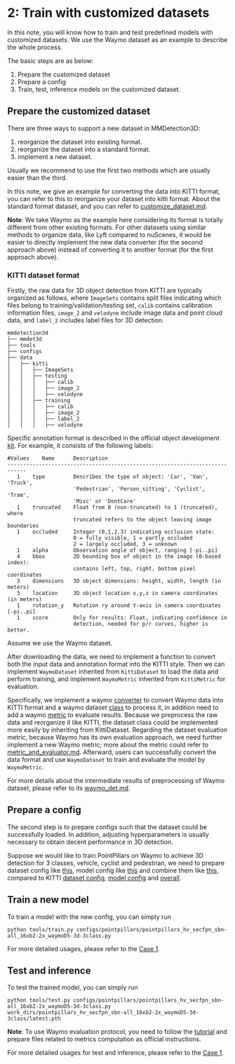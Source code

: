 # 2: Train with customized datasets

In this note, you will know how to train and test predefined models with customized datasets. We use the Waymo dataset as an example to describe the whole process.

The basic steps are as below:

1. Prepare the customized dataset
2. Prepare a config
3. Train, test, inference models on the customized dataset.

## Prepare the customized dataset

There are three ways to support a new dataset in MMDetection3D:

1. reorganize the dataset into existing format.
2. reorganize the dataset into a standard format.
3. implement a new dataset.

Usually we recommend to use the first two methods which are usually easier than the third.

In this note, we give an example for converting the data into KITTI format, you can refer to this to reorganize your dataset into kitti format. About the standard format dataset, and you can refer to [customize_dataset.md](https://github.com/open-mmlab/mmdetection3d/blob/dev-1.x/docs/en/advanced_guides/customize_dataset.md).

**Note**: We take Waymo as the example here considering its format is totally different from other existing formats. For other datasets using similar methods to organize data, like Lyft compared to nuScenes, it would be easier to directly implement the new data converter (for the second approach above) instead of converting it to another format (for the first approach above).

### KITTI dataset format

Firstly, the raw data for 3D object detection from KITTI are typically organized as follows, where `ImageSets` contains split files indicating which files belong to training/validation/testing set, `calib` contains calibration information files, `image_2` and `velodyne` include image data and point cloud data, and `label_2` includes label files for 3D detection.

```
mmdetection3d
├── mmdet3d
├── tools
├── configs
├── data
│   ├── kitti
│   │   ├── ImageSets
│   │   ├── testing
│   │   │   ├── calib
│   │   │   ├── image_2
│   │   │   ├── velodyne
│   │   ├── training
│   │   │   ├── calib
│   │   │   ├── image_2
│   │   │   ├── label_2
│   │   │   ├── velodyne
```

Specific annotation format is described in the official object development [kit](https://s3.eu-central-1.amazonaws.com/avg-kitti/devkit_object.zip). For example, it consists of the following labels:

```
#Values    Name      Description
----------------------------------------------------------------------------
   1    type         Describes the type of object: 'Car', 'Van', 'Truck',
                     'Pedestrian', 'Person_sitting', 'Cyclist', 'Tram',
                     'Misc' or 'DontCare'
   1    truncated    Float from 0 (non-truncated) to 1 (truncated), where
                     truncated refers to the object leaving image boundaries
   1    occluded     Integer (0,1,2,3) indicating occlusion state:
                     0 = fully visible, 1 = partly occluded
                     2 = largely occluded, 3 = unknown
   1    alpha        Observation angle of object, ranging [-pi..pi]
   4    bbox         2D bounding box of object in the image (0-based index):
                     contains left, top, right, bottom pixel coordinates
   3    dimensions   3D object dimensions: height, width, length (in meters)
   3    location     3D object location x,y,z in camera coordinates (in meters)
   1    rotation_y   Rotation ry around Y-axis in camera coordinates [-pi..pi]
   1    score        Only for results: Float, indicating confidence in
                     detection, needed for p/r curves, higher is better.
```

Assume we use the Waymo dataset.

After downloading the data, we need to implement a function to convert both the input data and annotation format into the KITTI style. Then we can implement `WaymoDataset` inherited from `KittiDataset` to load the data and perform training, and implement `WaymoMetric` inherited from `KittiMetric`  for evaluation.

Specifically, we implement a waymo [converter](https://github.com/open-mmlab/mmdetection3d/blob/dev-1.x/tools/dataset_converters/waymo_converter.py) to convert Waymo data into KITTI format and a waymo dataset [class](https://github.com/open-mmlab/mmdetection3d/blob/dev-1.x/mmdet3d/datasets/waymo_dataset.py) to process it, in addition need to add a waymo [metric](https://github.com/open-mmlab/mmdetection3d/blob/dev-1.x/mmdet3d/evaluation/metrics/waymo_metric.py) to evaluate results. Because we preprocess the raw data and reorganize it like KITTI, the dataset class could be implemented more easily by inheriting from KittiDataset. Regarding the dataset evaluation metric, because Waymo has its own evaluation approach, we need further implement a new Waymo metric; more about the metric could refer to [metric_and_evaluator.md](https://github.com/open-mmlab/mmengine/blob/main/docs/en/tutorials/metric_and_evaluator.md). Afterward, users can successfully convert the data format and use `WaymoDataset` to train and evaluate the model by `WaymoMetric`.

For more details about the intermediate results of preprocessing of Waymo dataset, please refer to its [waymo_det.md](https://mmdetection3d.readthedocs.io/en/latest/datasets/waymo_det.html).

## Prepare a config

The second step is to prepare configs such that the dataset could be successfully loaded. In addition, adjusting hyperparameters is usually necessary to obtain decent performance in 3D detection.

Suppose we would like to train PointPillars on Waymo to achieve 3D detection for 3 classes, vehicle, cyclist and pedestrian, we need to prepare dataset config like [this](https://github.com/open-mmlab/mmdetection3d/blob/dev-1.x/configs/_base_/datasets/waymoD5-3d-3class.py), model config like [this](https://github.com/open-mmlab/mmdetection3d/blob/dev-1.x/configs/_base_/models/pointpillars_hv_secfpn_waymo.py) and combine them like [this](https://github.com/open-mmlab/mmdetection3d/blob/dev-1.x/configs/pointpillars/pointpillars_hv_secfpn_sbn-all_16xb2-2x_waymoD5-3d-3class.py), compared to KITTI [dataset config](https://github.com/open-mmlab/mmdetection3d/blob/dev-1.x/configs/_base_/datasets/kitti-3d-3class.py), [model config](https://github.com/open-mmlab/mmdetection3d/blob/dev-1.x/configs/_base_/models/pointpillars_hv_secfpn_kitti.py) and [overall](https://github.com/open-mmlab/mmdetection3d/blob/dev-1.x/configs/pointpillars/pointpillars_hv_secfpn_8xb6-160e_kitti-3d-3class.py).

## Train a new model

To train a model with the new config, you can simply run

```shell
python tools/train.py configs/pointpillars/pointpillars_hv_secfpn_sbn-all_16xb2-2x_waymoD5-3d-3class.py
```

For more detailed usages, please refer to the [Case 1](https://mmdetection3d.readthedocs.io/en/latest/1_exist_data_model.html).

## Test and inference

To test the trained model, you can simply run

```shell
python tools/test.py configs/pointpillars/pointpillars_hv_secfpn_sbn-all_16xb2-2x_waymoD5-3d-3class.py work_dirs/pointpillars_hv_secfpn_sbn-all_16xb2-2x_waymoD5-3d-3class/latest.pth
```

**Note**: To use Waymo evaluation protocol, you need to follow the [tutorial](https://mmdetection3d.readthedocs.io/en/latest/datasets/waymo_det.html) and prepare files related to metrics computation as official instructions.

For more detailed usages for test and inference, please refer to the [Case 1](https://mmdetection3d.readthedocs.io/en/latest/1_exist_data_model.html).
